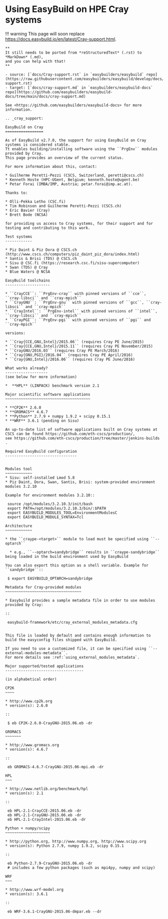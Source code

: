 # Using EasyBuild on HPE Cray systems

!!! warning
    This page will soon replace <https://docs.easybuild.io/en/latest/Cray-support.html>.

    **
    It still needs to be ported from *reStructuredText* (.rst) to *MarkDown* (.md),  
    and you can help with that!
    **

    - source: [`docs/Cray-support.rst` in `easybuilders/easybuild` repo](https://raw.githubusercontent.com/easybuilders/easybuild/develop/docs/Cray-support.rst)
    - target: [`docs/cray-support.md` in `easybuilders/easybuild-docs` repo](https://github.com/easybuilders/easybuild-docs/tree/main/docs/cray-support.md)

    See <https://github.com/easybuilders/easybuild-docs> for more information.
```
.. _cray_support:

EasyBuild on Cray
=================

As of EasyBuild v2.7.0, the support for using EasyBuild on Cray systems is considered stable.
Tt enables building/installing software using the ``PrgEnv`` modules provided by Cray.
This page provides an overview of the current status.

For more information about this, contact:

* Guilherme Peretti-Pezzi (CSCS, Switzerland, peretti@cscs.ch)
* Kenneth Hoste (HPC-UGent, Belgium; kenneth.hoste@ugent.be)
* Petar Forai (IMBA/IMP, Austria; petar.forai@imp.ac.at).

Thanks to:

* Olli-Pekka Letho (CSC.fi)
* Tim Robinson and Guilherme Peretti-Pezzi (CSCS.ch)
* Eric Bavier (Cray)
* Brett Bode (NCSA)

for providing us access to Cray systems, for their support and for testing and contributing to this work.

Test systems
------------

* Piz Daint & Piz Dora @ CSCS.ch (http://www.cscs.ch/computers/piz_daint_piz_dora/index.html)
* Santis & Brisi (TDS) @ CSCS.ch
* Sisu @ CSC.fi (https://research.csc.fi/sisu-supercomputer)
* Swan (TDS) @ Cray
* Blue Waters @ NCSA

EasyBuild toolchains
--------------------

* ``CrayCCE``: ``PrgEnv-cray`` with pinned versions of ``cce``, ``cray-libsci`` and ``cray-mpich``
* ``CrayGNU``: ``PrgEnv-gnu`` with pinned versions of ``gcc``, ``cray-libsci`` and ``cray-mpich``
* ``CrayIntel``: ``PrgEnv-intel`` with pinned versions of ``intel``, ``cray-libsci`` and ``cray-mpich``
* ``CrayPGI``: ``PrgEnv-pgi`` with pinned versions of ``pgi`` and ``cray-mpich``

versions:

* ``Cray{CCE,GNU,Intel}/2015.06`` (requires Cray PE June/2015)
* ``Cray{CCE,GNU,Intel}/2015.11`` (requires Cray PE November/2015)
* ``CrayGNU/2016.03`` (requires Cray PE March/2016)
* ``Cray{GNU,PGI}/2016.04`` (requires Cray PE April/2016)
* ``Cray{GNU,Intel}/2016.06`` (requires Cray PE June/2016)

What works already?
-------------------
(see below for more information)

*  **HPL** (LINPACK) benchmark version 2.1

Major scientific software applications
~~~~~~~~~~~~~~~~~~~~~~~~~~~~~~~~~~~~~~

* **CP2K** 2.6.0
* **GROMACS** 4.6.7
* **Python** 2.7.9 + numpy 1.9.2 + scipy 0.15.1
* **WRF** 3.6.1 (pending on Sisu)

An up-to-date list of software applications built on Cray systems at CSCS can be found https://github.com/eth-cscs/production/,
see https://github.com/eth-cscs/production/tree/master/jenkins-builds .

Required EasyBuild configuration
--------------------------------


Modules tool 
~~~~~~~~~~~~
* Sisu: self-installed Lmod 5.8
* Piz Daint, Dora, Swan, Santis, Brisi: system-provided environment modules 3.2.10 

Example for environment modules 3.2.10::

 source /opt/modules/3.2.10.3/init/bash
 export PATH=/opt/modules/3.2.10.3/bin/:$PATH
 export EASYBUILD_MODULES_TOOL=EnvironmentModulesC
 export EASYBUILD_MODULE_SYNTAX=Tcl

Architecture 
~~~~~~~~~~~~

* the ``craype-<target>`` module to load must be specified using ``--optarch``

  * e.g., ``--optarch=sandybridge`` results in ``craype-sandybridge`` being loaded in the build environment used by EasyBuild 

You can also export this option as a shell variable. Example for ``sandybridge``::

 $ export EASYBUILD_OPTARCH=sandybridge

Metadata for Cray-provided modules
~~~~~~~~~~~~~~~~~~~~~~~~~~~~~~~~~~

* Easybuild provides a sample metadata file in order to use modules provided by Cray:

::

 easybuild-framework/etc/cray_external_modules_metadata.cfg


This file is loaded by default and contains enough information to build the easyconfig files shipped with EasyBuild.

If you need to use a customized file, it can be specified using ``--external-modules-metadata``.
For more details see :ref:`using_external_modules_metadata`.

Major supported/tested applications
-----------------------------------

(in alphabetical order)

CP2K
~~~~

* http://www.cp2k.org
* version(s): 2.6.0

::
 
 $ eb CP2K-2.6.0-CrayGNU-2015.06.eb -dr 

GROMACS
~~~~~~~

* http://www.gromacs.org
* version(s): 4.6.7

::

 eb GROMACS-4.6.7-CrayGNU-2015.06-mpi.eb -dr 

HPL
~~~

* http://www.netlib.org/benchmark/hpl
* version(s): 2.1

::

 eb HPL-2.1-CrayCCE-2015.06.eb -dr
 eb HPL-2.1-CrayGNU-2015.06.eb -dr 
 eb HPL-2.1-CrayIntel-2015.06.eb -dr 

Python + numpy/scipy
~~~~~~~~~~~~~~~~~~~~

* http://python.org, http://www.numpy.org, http://www.scipy.org
* version(s): Python 2.7.9, numpy 1.9.2, scipy 0.15.1

::

 eb Python-2.7.9-CrayGNU-2015.06.eb -dr 
 # includes a few python packages (such as mpi4py, numpy and scipy)

WRF
~~~

* http://www.wrf-model.org
* version(s): 3.6.1

::

 eb WRF-3.6.1-CrayGNU-2015.06-dmpar.eb --dr 

```
